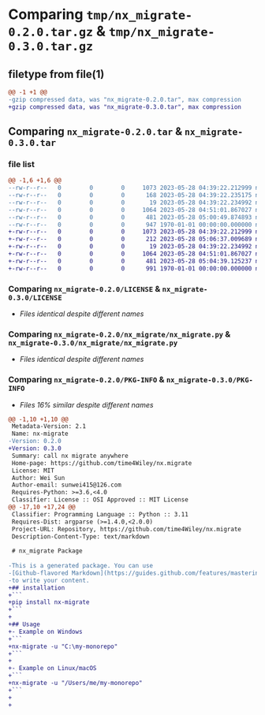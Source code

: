 # Comparing `tmp/nx_migrate-0.2.0.tar.gz` & `tmp/nx_migrate-0.3.0.tar.gz`

## filetype from file(1)

```diff
@@ -1 +1 @@
-gzip compressed data, was "nx_migrate-0.2.0.tar", max compression
+gzip compressed data, was "nx_migrate-0.3.0.tar", max compression
```

## Comparing `nx_migrate-0.2.0.tar` & `nx_migrate-0.3.0.tar`

### file list

```diff
@@ -1,6 +1,6 @@
--rw-r--r--   0        0        0     1073 2023-05-28 04:39:22.212999 nx_migrate-0.2.0/LICENSE
--rw-r--r--   0        0        0      168 2023-05-28 04:39:22.235175 nx_migrate-0.2.0/README.md
--rw-r--r--   0        0        0       19 2023-05-28 04:39:22.234992 nx_migrate-0.2.0/nx_migrate/__init__.py
--rw-r--r--   0        0        0     1064 2023-05-28 04:51:01.867027 nx_migrate-0.2.0/nx_migrate/nx_migrate.py
--rw-r--r--   0        0        0      481 2023-05-28 05:00:49.874893 nx_migrate-0.2.0/pyproject.toml
--rw-r--r--   0        0        0      947 1970-01-01 00:00:00.000000 nx_migrate-0.2.0/PKG-INFO
+-rw-r--r--   0        0        0     1073 2023-05-28 04:39:22.212999 nx_migrate-0.3.0/LICENSE
+-rw-r--r--   0        0        0      212 2023-05-28 05:06:37.009689 nx_migrate-0.3.0/README.md
+-rw-r--r--   0        0        0       19 2023-05-28 04:39:22.234992 nx_migrate-0.3.0/nx_migrate/__init__.py
+-rw-r--r--   0        0        0     1064 2023-05-28 04:51:01.867027 nx_migrate-0.3.0/nx_migrate/nx_migrate.py
+-rw-r--r--   0        0        0      481 2023-05-28 05:04:39.125237 nx_migrate-0.3.0/pyproject.toml
+-rw-r--r--   0        0        0      991 1970-01-01 00:00:00.000000 nx_migrate-0.3.0/PKG-INFO
```

### Comparing `nx_migrate-0.2.0/LICENSE` & `nx_migrate-0.3.0/LICENSE`

 * *Files identical despite different names*

### Comparing `nx_migrate-0.2.0/nx_migrate/nx_migrate.py` & `nx_migrate-0.3.0/nx_migrate/nx_migrate.py`

 * *Files identical despite different names*

### Comparing `nx_migrate-0.2.0/PKG-INFO` & `nx_migrate-0.3.0/PKG-INFO`

 * *Files 16% similar despite different names*

```diff
@@ -1,10 +1,10 @@
 Metadata-Version: 2.1
 Name: nx-migrate
-Version: 0.2.0
+Version: 0.3.0
 Summary: call nx migrate anywhere
 Home-page: https://github.com/time4Wiley/nx.migrate
 License: MIT
 Author: Wei Sun
 Author-email: sunwei415@126.com
 Requires-Python: >=3.6,<4.0
 Classifier: License :: OSI Approved :: MIT License
@@ -17,10 +17,24 @@
 Classifier: Programming Language :: Python :: 3.11
 Requires-Dist: argparse (>=1.4.0,<2.0.0)
 Project-URL: Repository, https://github.com/time4Wiley/nx.migrate
 Description-Content-Type: text/markdown
 
 # nx_migrate Package
 
-This is a generated package. You can use
-[Github-flavored Markdown](https://guides.github.com/features/mastering-markdown/)
-to write your content.
+## installation
+```
+pip install nx-migrate
+```
+
+## Usage
+- Example on Windows
+```
+nx-migrate -u "C:\my-monorepo"
+```
+
+- Example on Linux/macOS
+```
+nx-migrate -u "/Users/me/my-monorepo"
+```
+
+
```

